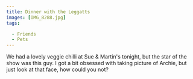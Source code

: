 ```yaml
---
title: Dinner with the Leggatts
images: [IMG_8288.jpg]
tags:

  - Friends
  - Pets
---
```

We had a lovely veggie chilli at Sue & Martin's tonight, but the star of the show was this guy. I got a bit obsessed with taking picture of Archie, but just look at that face, how could you not?